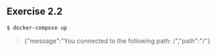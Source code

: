 ## Exercise 2.2

```
$ docker-compose up
```
>{"message":"You connected to the following path: /","path":"/"}
